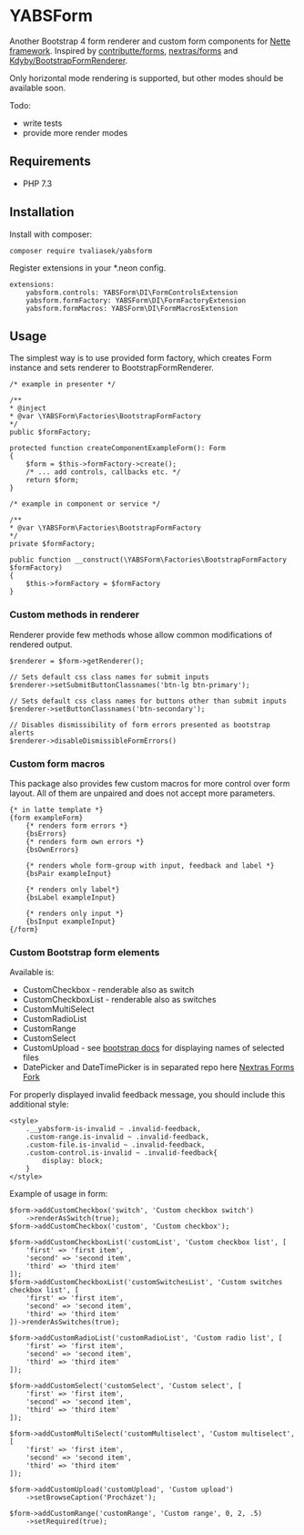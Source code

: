 YABSForm
=================

Another Bootstrap 4 form renderer and custom form components for [Nette framework](https://nette.org).
Inspired by [contributte/forms](https://github.com/contributte/forms), [nextras/forms](https://github.com/nextras/forms) and [Kdyby/BootstrapFormRenderer](https://github.com/Kdyby/BootstrapFormRenderer).

Only horizontal mode rendering is supported, but other modes should be available soon.

Todo: 
 - write tests
 - provide more render modes
 
Requirements
------------

- PHP 7.3

Installation
------------
Install with composer:

	composer require tvaliasek/yabsform
	
Register extensions in your *.neon config.

    extensions:
        yabsform.controls: YABSForm\DI\FormControlsExtension
        yabsform.formFactory: YABSForm\DI\FormFactoryExtension
        yabsform.formMacros: YABSForm\DI\FormMacrosExtension
        
Usage
----------------

The simplest way is to use provided form factory, which creates 
Form instance and sets renderer to BootstrapFormRenderer.

	/* example in presenter */
	
	/**
    * @inject
    * @var \YABSForm\Factories\BootstrapFormFactory
    */
    public $formFactory;
    
    protected function createComponentExampleForm(): Form
    {
        $form = $this->formFactory->create();
        /* ... add controls, callbacks etc. */
        return $form;
    }
    
    /* example in component or service */
  
    /**
    * @var \YABSForm\Factories\BootstrapFormFactory
    */
    private $formFactory;
    
    public function __construct(\YABSForm\Factories\BootstrapFormFactory $formFactory)
    {
        $this->formFactory = $formFactory
    }

### Custom methods in renderer ###

Renderer provide few methods whose allow common modifications of rendered output.

    $renderer = $form->getRenderer();
    
    // Sets default css class names for submit inputs
    $renderer->setSubmitButtonClassnames('btn-lg btn-primary');
    
    // Sets default css class names for buttons other than submit inputs
    $renderer->setButtonClassnames('btn-secondary');
    
    // Disables dismissibility of form errors presented as bootstrap alerts
    $renderer->disableDismissibleFormErrors()
    
    
### Custom form macros ###

This package also provides few custom macros for more control over form layout.
All of them are unpaired and does not accept more parameters.

    {* in latte template *}
    {form exampleForm}
        {* renders form errors *}
        {bsErrors}
        {* renders form own errors *}
        {bsOwnErrors}
        
        {* renders whole form-group with input, feedback and label *}
        {bsPair exampleInput}
        
        {* renders only label*}
        {bsLabel exampleInput}
        
        {* renders only input *}
        {bsInput exampleInput}
    {/form}
    
### Custom Bootstrap form elements ###

Available is:
 - CustomCheckbox - renderable also as switch
 - CustomCheckboxList - renderable also as switches
 - CustomMultiSelect
 - CustomRadioList
 - CustomRange
 - CustomSelect
 - CustomUpload - see [bootstrap docs](https://getbootstrap.com/docs/4.3/components/forms/#file-browser) for displaying names of selected files
 - DatePicker and DateTimePicker is in separated repo here [Nextras Forms Fork](https://github.com/tvaliasek/forms)
 
For properly displayed invalid feedback message, you should include this additional style:
    
    <style>
        .__yabsform-is-invalid ~ .invalid-feedback,
        .custom-range.is-invalid ~ .invalid-feedback,
        .custom-file.is-invalid ~ .invalid-feedback,
        .custom-control.is-invalid ~ .invalid-feedback{
            display: block;
        }
    </style>
    
Example of usage in form:

    $form->addCustomCheckbox('switch', 'Custom checkbox switch')
        ->renderAsSwitch(true);
    $form->addCustomCheckbox('custom', 'Custom checkbox');
    
    $form->addCustomCheckboxList('customList', 'Custom checkbox list', [
        'first' => 'first item',
        'second' => 'second item',
        'third' => 'third item'
    ]);
    $form->addCustomCheckboxList('customSwitchesList', 'Custom switches checkbox list', [
        'first' => 'first item',
        'second' => 'second item',
        'third' => 'third item'
    ])->renderAsSwitches(true);
    
    $form->addCustomRadioList('customRadioList', 'Custom radio list', [
        'first' => 'first item',
        'second' => 'second item',
        'third' => 'third item'
    ]);
    
    $form->addCustomSelect('customSelect', 'Custom select', [
        'first' => 'first item',
        'second' => 'second item',
        'third' => 'third item'
    ]);
    
    $form->addCustomMultiSelect('customMultiselect', 'Custom multiselect', [
        'first' => 'first item',
        'second' => 'second item',
        'third' => 'third item'
    ]);
    
    $form->addCustomUpload('customUpload', 'Custom upload')
        ->setBrowseCaption('Procházet');
    
    $form->addCustomRange('customRange', 'Custom range', 0, 2, .5)
        ->setRequired(true);
        
